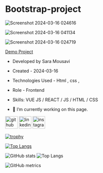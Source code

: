 # Bootstrap-project
![Screenshot 2024-03-16 024616](https://github.com/saaramousavi/Bootstrap-project/assets/159664750/60a53079-a320-4919-b5af-303cebec49f4)

![Screenshot 2024-03-16 041134](https://github.com/saaramousavi/Bootstrap-project/assets/159664750/dfc4bca3-0a3e-4058-a0e0-e515c535eac4)

  ![Screenshot 2024-03-16 024719](https://github.com/saaramousavi/Bootstrap-project/assets/159664750/c9f821ab-de33-491a-8ca1-5efaf51efaee)
  
   [Demo Project](https://saaramousavi.github.io/Bootstrap-project/)

- Developed by Sara Mousavi

- Created - 2024-03-16

- Technologies Used - Html , css , 

- Role - Frontend
- Skills: VUE JS / REACT / JS / HTML / CSS

- 🔭 I’m currently working on this page.


[<img src='https://cdn.jsdelivr.net/npm/simple-icons@3.0.1/icons/github.svg' alt='github' height='40'>](https://github.com/saaramousavi)  [<img src='https://cdn.jsdelivr.net/npm/simple-icons@3.0.1/icons/linkedin.svg' alt='linkedin' height='40'>](https://www.linkedin.com/in/www.linkedin.com/in/sara-mousavi-893a1a2a7/)  [<img src='https://cdn.jsdelivr.net/npm/simple-icons@3.0.1/icons/instagram.svg' alt='instagram' height='40'>](https://www.instagram.com/sara_mousavi.web/)  

[![trophy](https://github-profile-trophy.vercel.app/?username=saaramousavi)](https://github.com/ryo-ma/github-profile-trophy)

[![Top Langs](https://github-readme-stats.vercel.app/api/top-langs/?username=saaramousavi)](https://github.com/anuraghazra/github-readme-stats)

![GitHub stats](https://github-readme-stats.vercel.app/api?username=saaramousavi&show_icons=true&count_private=true) 
![Top Langs](https://github-readme-stats.vercel.app/api/top-langs/?username=anuraghazra&hide_progress=true)



![GitHub metrics](https://metrics.lecoq.io/saaramousavi)  

 

